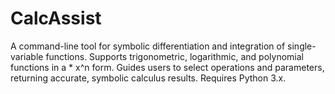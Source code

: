 # CalcAssist
A command-line tool for symbolic differentiation and integration of single-variable functions. Supports trigonometric, logarithmic, and polynomial functions in a * x^n form. Guides users to select operations and parameters, returning accurate, symbolic calculus results. Requires Python 3.x.

